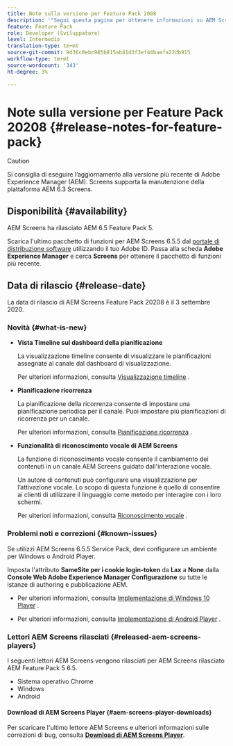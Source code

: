 ```yaml
---
title: Note sulla versione per Feature Pack 2008
description: '"Segui questa pagina per ottenere informazioni su AEM Screens Feature Pack 2008 rilasciato il 3 settembre 2020."'
feature: Feature Pack
role: Developer (Sviluppatore)
level: Intermedio
translation-type: tm+mt
source-git-commit: 9d36c0ebc985b815ab41d3f3ef44baefa22db915
workflow-type: tm+mt
source-wordcount: '343'
ht-degree: 3%

---
```



# Note sulla versione per Feature Pack 20208 {#release-notes-for-feature-pack}

>[!CAUTION]
>
>Si consiglia di eseguire l’aggiornamento alla versione più recente di Adobe Experience Manager (AEM). Screens supporta la manutenzione della piattaforma AEM 6.3 Screens.

## Disponibilità {#availability}

AEM Screens ha rilasciato AEM 6.5 Feature Pack 5.

Scarica l&#39;ultimo pacchetto di funzioni per AEM Screens 6.5.5 dal [portale di distribuzione software](https://experience.adobe.com/#/downloads/content/software-distribution/en/aem.html) utilizzando il tuo Adobe ID. Passa alla scheda **Adobe Experience Manager** e cerca **Screens** per ottenere il pacchetto di funzioni più recente.

## Data di rilascio {#release-date}

La data di rilascio di AEM Screens Feature Pack 20208 è il 3 settembre 2020.

### Novità {#what-is-new}

* **Vista Timeline sul dashboard della pianificazione**

   La visualizzazione timeline consente di visualizzare le pianificazioni assegnate al canale dal dashboard di visualizzazione.

   Per ulteriori informazioni, consulta [Visualizzazione timeline](/help/user-guide/channel-assignment-latest-fp.md#timeline-view) .

* **Pianificazione ricorrenza**

   La pianificazione della ricorrenza consente di impostare una pianificazione periodica per il canale. Puoi impostare più pianificazioni di ricorrenza per un canale.

   Per ulteriori informazioni, consulta [Pianificazione ricorrenza](/help/user-guide/channel-assignment-latest-fp.md#recurrence-schedule) .

* **Funzionalità di riconoscimento vocale di AEM Screens**

   La funzione di riconoscimento vocale consente il cambiamento dei contenuti in un canale AEM Screens guidato dall&#39;interazione vocale.

   Un autore di contenuti può configurare una visualizzazione per l’attivazione vocale. Lo scopo di questa funzione è quello di consentire ai clienti di utilizzare il linguaggio come metodo per interagire con i loro schermi.

   Per ulteriori informazioni, consulta [Riconoscimento vocale](voice-recognition.md) .

### Problemi noti e correzioni {#known-issues}

Se utilizzi AEM Screens 6.5.5 Service Pack, devi configurare un ambiente per Windows o Android Player.

Imposta l&#39;attributo **SameSite per i cookie login-token** da **Lax** a **None** dalla **Console Web Adobe Experience Manager
Configurazione** su tutte le istanze di authoring e pubblicazione AEM.

* Per ulteriori informazioni, consulta [Implementazione di Windows 10 Player](implementing-windows-player.md#fp-environment-setup) .

* Per ulteriori informazioni, consulta [Implementazione di Android Player](implementing-android-player.md#fp-environment-setup) .

### Lettori AEM Screens rilasciati {#released-aem-screens-players}

I seguenti lettori AEM Screens vengono rilasciati per AEM Screens rilasciato AEM Feature Pack 5 6.5.

* Sistema operativo Chrome
* Windows
* Android

#### Download di AEM Screens Player {#aem-screens-player-downloads}

Per scaricare l&#39;ultimo lettore AEM Screens e ulteriori informazioni sulle correzioni di bug, consulta **[Download di AEM Screens Player](https://download.macromedia.com/screens/index.html)**.
